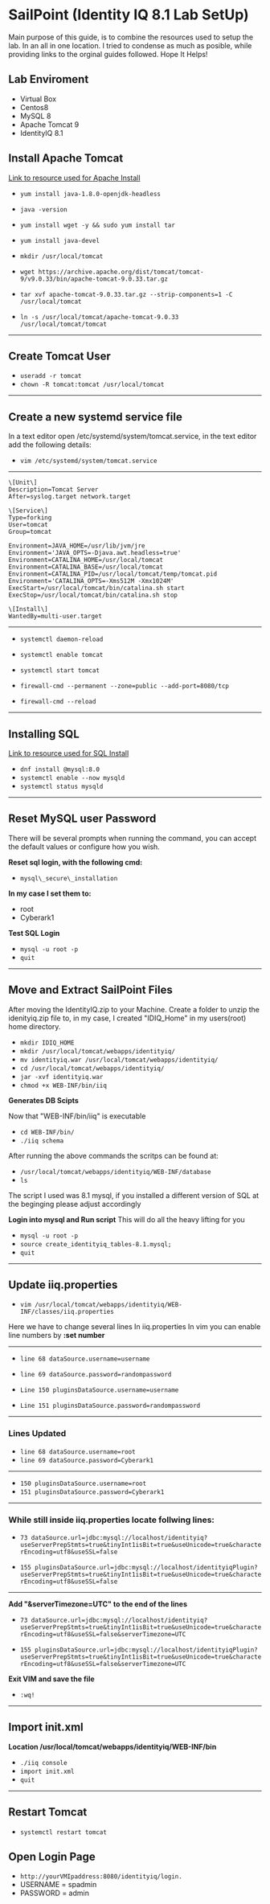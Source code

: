 # SailPoint (Identity IQ 8.1 Lab SetUp)

Main purpose of this guide, is to combine the resources used to setup the lab. In an all in one location. I tried to condense as much as posible, while providing links to the orginal guides followed. Hope It Helps! 

## Lab Enviroment
- Virtual Box
- Centos8
- MySQL 8
- Apache Tomcat 9
- IdentityIQ 8.1

## Install Apache Tomcat
[Link to resource used for Apache Install](https://www.linode.com/docs/guides/apache-tomcat-on-centos-8/)

- `yum install java-1.8.0-openjdk-headless`
    
- `java -version`
    
- `yum install wget -y && sudo yum install tar`
- `yum install java-devel`
    
- `mkdir /usr/local/tomcat`
    
- `wget https://archive.apache.org/dist/tomcat/tomcat-9/v9.0.33/bin/apache-tomcat-9.0.33.tar.gz`
    
- `tar xvf apache-tomcat-9.0.33.tar.gz --strip-components=1 -C /usr/local/tomcat`
    
- `ln -s /usr/local/tomcat/apache-tomcat-9.0.33 /usr/local/tomcat/tomcat`
    

* * *

## Create Tomcat User

- `useradd -r tomcat`
- `chown -R tomcat:tomcat /usr/local/tomcat`

* * *

## Create a new systemd service file

In a text editor open /etc/systemd/system/tomcat.service, in the text editor add the following details:

- `vim /etc/systemd/system/tomcat.service`

* * *
```
\[Unit\]
Description=Tomcat Server
After=syslog.target network.target

\[Service\]
Type=forking
User=tomcat
Group=tomcat

Environment=JAVA_HOME=/usr/lib/jvm/jre
Environment='JAVA_OPTS=-Djava.awt.headless=true'
Environment=CATALINA_HOME=/usr/local/tomcat
Environment=CATALINA_BASE=/usr/local/tomcat
Environment=CATALINA_PID=/usr/local/tomcat/temp/tomcat.pid
Environment='CATALINA_OPTS=-Xms512M -Xmx1024M'
ExecStart=/usr/local/tomcat/bin/catalina.sh start
ExecStop=/usr/local/tomcat/bin/catalina.sh stop

\[Install\]
WantedBy=multi-user.target
```
* * *

- `systemctl daemon-reload`
    
- `systemctl enable tomcat`
    
- `systemctl start tomcat`
    
- `firewall-cmd --permanent --zone=public --add-port=8080/tcp`
    
- `firewall-cmd --reload`
    

* * *

## Installing SQL

[Link to resource used for SQL Install](https://linuxize.com/post/how-to-install-mysql-on-centos-8/)

- `dnf install @mysql:8.0`
- `systemctl enable --now mysqld`
- `systemctl status mysqld`

* * *

## Reset MySQL user Password
There will be several prompts when running the command, you can accept the default values or configure how you wish.

**Reset sql login, with the following cmd:**
- `mysql\_secure\_installation`

**In my case I set them to:**
- root
- Cyberark1

**Test SQL Login**

- `mysql -u root -p`
- `quit`
* * *

## Move and Extract SailPoint Files
After moving the IdentityIQ.zip to your Machine. Create a folder to unzip the idenityiq.zip file to, in my case, I created "IDIQ_Home" in my users(root) home directory.

- `mkdir IDIQ_HOME`
- `mkdir /usr/local/tomcat/webapps/identityiq/`
- `mv identityiq.war /usr/local/tomcat/webapps/identityiq/`
- `cd /usr/local/tomcat/webapps/identityiq/`
- `jar -xvf identityiq.war`
- `chmod +x WEB-INF/bin/iiq`

 
**Generates DB Scipts**

Now that "WEB-INF/bin/iiq" is executable
 - `cd WEB-INF/bin/`
- `./iiq schema`

After running the above commands the scritps can be found at:
- `/usr/local/tomcat/webapps/identityiq/WEB-INF/database`
- `ls`

The script I used was 8.1 mysql, if you installed a different version of SQL at the beginging please adjust accordingly 

**Login into mysql and Run script**
This will do all the heavy lifting for you

- `mysql -u root -p`
- `source create_identityiq_tables-8.1.mysql;`
- `quit`

* * *

## Update iiq.properties
- `vim /usr/local/tomcat/webapps/identityiq/WEB-INF/classes/iiq.properties`

Here we have to change several lines In iiq.properties
In vim you can enable line numbers by **:set number**
* * *
- `line 68 dataSource.username=username`
- `line 69 dataSource.password=randompassword`

- `Line 150 pluginsDataSource.username=username`
- `Line 151 pluginsDataSource.password=randompassword`
* * *
### Lines Updated
- `line 68 dataSource.username=root`
- `line 69 dataSource.password=Cyberark1`
* * *
- `150 pluginsDataSource.username=root`
- `151 pluginsDataSource.password=Cyberark1`
* * *

### While still inside iiq.properties locate follwing lines:
- `73 dataSource.url=jdbc:mysql://localhost/identityiq?useServerPrepStmts=true&tinyInt1isBit=true&useUnicode=true&characterEncoding=utf8&useSSL=false`

- `155 pluginsDataSource.url=jdbc:mysql://localhost/identityiqPlugin?useServerPrepStmts=true&tinyInt1isBit=true&useUnicode=true&characterEncoding=utf8&useSSL=false`

* * *
**Add "&serverTimezone=UTC" to the end of the lines** 
- `73 dataSource.url=jdbc:mysql://localhost/identityiq?useServerPrepStmts=true&tinyInt1isBit=true&useUnicode=true&characterEncoding=utf8&useSSL=false&serverTimezone=UTC`

- `155 pluginsDataSource.url=jdbc:mysql://localhost/identityiqPlugin?useServerPrepStmts=true&tinyInt1isBit=true&useUnicode=true&characterEncoding=utf8&useSSL=false&serverTimezone=UTC`

**Exit VIM and save the file**
- `:wq!`
* * *

## Import init.xml
 **Location /usr/local/tomcat/webapps/identityiq/WEB-INF/bin**
 
- `./iiq console`
- `import init.xml`
- `quit`

* * *

## Restart Tomcat
- `systemctl restart tomcat`

## Open Login Page
- `http://yourVMIpaddress:8080/identityiq/login.`
- USERNAME = spadmin
- PASSWORD = admin
